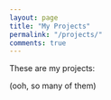 ```yaml
---
layout: page
title: "My Projects"
permalink: "/projects/"
comments: true
---
```

These are my projects:

(ooh, so many of them)
